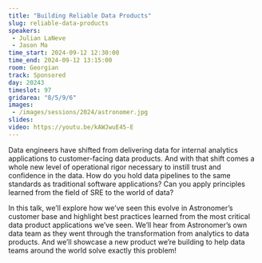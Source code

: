 ```yaml
---
title: "Building Reliable Data Products"
slug: reliable-data-products
speakers:
 - Julian LaNeve
 - Jason Ma
time_start: 2024-09-12 12:30:00
time_end: 2024-09-12 13:15:00
room: Georgian
track: Sponsored
day: 20243
timeslot: 97
gridarea: "8/5/9/6"
images: 
 - /images/sessions/2024/astronomer.jpg
slides: 
video: https://youtu.be/kAWJwuE45-E
---
```


Data engineers have shifted from delivering data for internal analytics applications to customer-facing data products. And with that shift comes a whole new level of operational rigor necessary to instill trust and confidence in the data. How do you hold data pipelines to the same standards as traditional software applications? Can you apply principles learned from the field of SRE to the world of data?

In this talk, we’ll explore how we’ve seen this evolve in Astronomer’s customer base and highlight best practices learned from the most critical data product applications we’ve seen. We’ll hear from Astronomer’s own data team as they went through the transformation from analytics to data products. And we’ll showcase a new product we’re building to help data teams around the world solve exactly this problem!